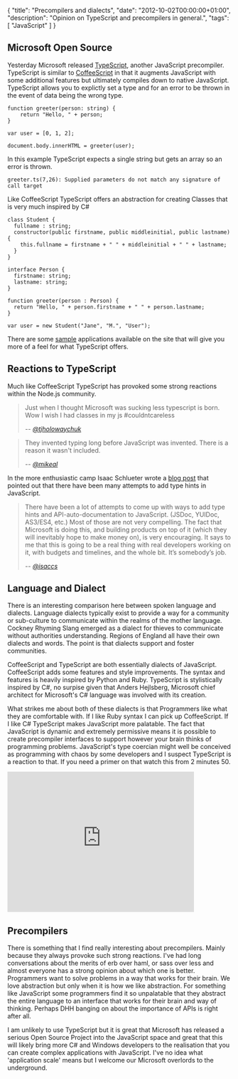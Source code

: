 {
  "title": "Precompilers and dialects",
  "date": "2012-10-02T00:00:00+01:00",
  "description": "Opinion on TypeScript and precompilers in general.",
  "tags": [
    "JavaScript"
  ]
}

## Microsoft Open Source

Yesterday Microsoft released [TypeScript][1], another JavaScript precompiler. TypeScript is similar to [CoffeeScript][2] in that it augments JavaScript with some additional features but ultimately compiles down to native JavaScript. TypeScript allows you to explictly set a type and for an error to be thrown in the event of data being the wrong type. 

    function greeter(person: string) {
        return "Hello, " + person;
    }

    var user = [0, 1, 2];

    document.body.innerHTML = greeter(user);

In this example TypeScript expects a single string but gets an array so an error is thrown.

    greeter.ts(7,26): Supplied parameters do not match any signature of call target

Like CoffeeScript TypeScript offers an abstraction for creating Classes that is very much inspired by C#

    class Student {
      fullname : string;
      constructor(public firstname, public middleinitial, public lastname) {
        this.fullname = firstname + " " + middleinitial + " " + lastname;
      }
    }

    interface Person {
      firstname: string;
      lastname: string;
    }

    function greeter(person : Person) {
      return "Hello, " + person.firstname + " " + person.lastname;
    }

    var user = new Student("Jane", "M.", "User");

There are some [sample][3] applications available on the site that will give you more of a feel for what TypeScript offers.

## Reactions to TypeScript

Much like CoffeeScript TypeScript has provoked some strong reactions within the Node.js community.

> Just when I thought Microsoft was sucking less typescript is born. Wow I wish I had classes in my js #couldntcareless
>
> -- <cite>[@tjholowaychuk][6]</cite>

> They invented typing long before JavaScript was invented. There is a reason it wasn't included.
>
> -- <cite>[@mikeal][7]</cite>

In the more enthusiastic camp Isaac Schlueter wrote a [blog post][5] that pointed out that there have been many attempts to add type hints in JavaScript.

> There have been a lot of attempts to come up with ways to add type hints and API-auto-documentation to JavaScript. (JSDoc, YUIDoc, AS3/ES4, etc.) Most of those are not very compelling. The fact that Microsoft is doing this, and building products on top of it (which they will inevitably hope to make money on), is very encouraging. It says to me that this is going to be a real thing with real developers working on it, with budgets and timelines, and the whole bit. It’s somebody’s job.
>
> -- <cite>[@isaccs][8]</cite>

## Language and Dialect

There is an interesting comparison here between spoken language and dialects. Language dialects typically exist to provide a way for a community or sub-culture to communicate within the realms of the mother language. Cockney Rhyming Slang emerged as a dialect for thieves to communicate without authorities understanding. Regions of England all have their own dialects and words. The point is that dialects support and foster communities. 

CoffeeScript and TypeScript are both essentially dialects of JavaScript. CoffeeScript adds some features and style improvements. The syntax and features is heavily inspired by Python and Ruby. TypeScript is stylistically inspired by C#, no surpise given that Anders Hejlsberg, Microsoft chief architect for Microsoft's C# language was involved with its creation. 

What strikes me about both of these dialects is that Programmers like what they are comfortable with. If I like Ruby syntax I can pick up CoffeeScript. If I like C# TypeScript makes JavaScript more palatable. The fact that JavaScript is dynamic and extremely permissive means it is possible to create precompiler interfaces to support however your brain thinks of programming problems. JavaScript's type coercian might well be conceived as programming with chaos by some developers and I suspect TypeScript is a reaction to that. If you need a primer on that watch this from 2 minutes 50.

<iframe width="420" height="315" src="http://www.youtube.com/embed/kXEgk1Hdze0" frameborder="0" allowfullscreen></iframe>

## Precompilers

There is something that I find really interesting about precompilers. Mainly because they always provoke such strong reactions. I've had long conversations about the merits of erb over haml, or sass over less and almost everyone has a strong opinion about which one is better. Programmers want to solve problems in a way that works for their brain. We love abstraction but only when it is how we like abstraction. For something like JavaScript some programmers find it so unpalatable that they abstract the entire language to an interface that works for their brain and way of thinking. Perhaps DHH banging on about the importance of APIs is right after all. 

I am unlikely to use TypeScript but it is great that Microsoft has released a serious Open Source Project into the JavaScript space and great that this will likely bring more C# and Windows developers to the realisation that you can create complex applications with JavaScript. I've no idea what 'application scale' means but I welcome our Microsoft overlords to the underground. 

[1]: http://www.typescriptlang.org/
[2]: http://coffeescript.org/
[3]: http://www.typescriptlang.org/Samples/
[4]: https://twitter.com/izs
[5]: http://blog.izs.me/post/32697104162/thoughts-on-typescript
[6]: https://twitter.com/tjholowaychuk/status/252833708141322241
[7]: https://twitter.com/mikeal/status/252820260544200704
[8]: http://blog.izs.me/post/32697104162/thoughts-on-typescript
